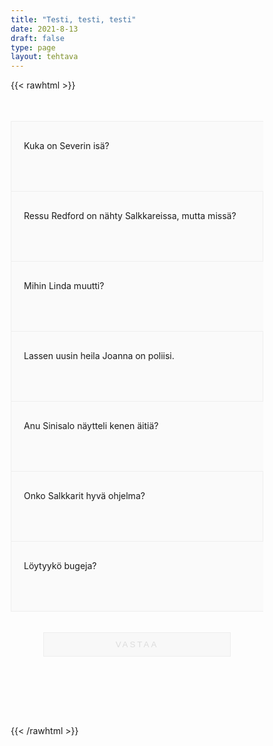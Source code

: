 ```yaml
---
title: "Testi, testi, testi"
date: 2021-8-13
draft: false
type: page
layout: tehtava
---
```


{{< rawhtml >}}
<body class="dark:bg-warmgray-900">
<div class="wrap">
  <div class="row">
  <section data-quiz-item>
    <div class="question">Kuka on Severin isä?</code></div>
    <div class="choices" data-choices='["Aaro","Eero", "Uuro", "Iiro"]'></div>
    <p class="info">Aaro kylläkin väittää olevansa koska on HULLU</p>
     </section>
  <section data-quiz-item>
    <div class="question">Ressu Redford on nähty Salkkareissa, mutta missä?</div>
    <div class="choices" data-choices='["Lentokoneessa","Junassa","Laivalla","Bussissa"]'></div>
    <p class="info">Junassa kun Salla lähti sarjasta pois niin Ressu istui viereen ja laulaa luikautti</p>
   </section>
  </div>
  <div class="row">
  <section data-quiz-item>
    <div class="question">Mihin Linda muutti?</div>
    <div class="choices" data-choices='["Marseille","Tampere","New York","Lyon"]'></div>
    <p class="info">Interpolin hommiin Ranskan Lyoniin </p>

  </section>
   <section data-quiz-item>
    <div class="question">Lassen uusin heila Joanna on poliisi.</div> 
    <div class="choices" data-choices='["Totta","Tarua"]'></div>
    <p class="info">Mikin työpari ja Lindan korvaaja</p>
  </section>
  </div>
   <div class="row">
  <section data-quiz-item>
    <div class="question">Anu Sinisalo näytteli kenen äitiä?</div>
    <div class="choices" data-choices='["Romeo","Tale","Taneli","Sofia"]'></div>
    <p class="info">Talen äiti on Elina, Sofian äiti oli Hanna Salin</p>
  </section>
   <section data-quiz-item>
    <div class="question">Onko Salkkarit hyvä ohjelma?</div>
    <div class="choices" data-choices='["Kyllä","Ei"]'></div>
    <p class="info">Syö paskaa</p>
  </section>
  </div>
   <div class="row last">
  <section data-quiz-item>
    <div class="question">Löytyykö bugeja?</div>
    <div class="choices" data-choices='["Kyllä","Ei"]'></div>
    <p class="info">Ainakin dark mode on vituiillaan mut korjaan sen.</p>
  </section>
  </div>
  <div id="emc-score"></div>
  <div class="submit">
  <button id="emc-submit">Vastaa</button>
  </div>
</div>
 
 <script src='https://cdnjs.cloudflare.com/ajax/libs/jquery/2.1.3/jquery.min.js'></script>
 
</body>
</html>

<style>
.row:after {
  clear: both;
  content: "";
  display: table;
}
.row:before {
  content: "";
  display: table;
}

*, *:after, *:before {
  -webkit-box-sizing: border-box;
  -moz-box-sizing: border-box;
  box-sizing: border-box;
}

.wrap body {
  background: #fff;
  font-family: 'Raleway';
  line-height: 1.55;
  color: #737373;
  font-weight: 400;
}

.wrap body a {
  color: #27b198;
  text-decoration: none;
  border-bottom: 2px solid #fff;
}

.wrap body a:hover {
  border-color: #eeeeee;
}

code {
  background: #fff;
  color: #999999;
  padding: 2px 8px;
}

header {
  position: relative;
  text-align: center;
  text-transform: uppercase;
  color: #ff5c00;
  border-bottom: 1px solid dareken(#2dceb1, 15%);
  letter-spacing: 4px;
  padding: 12px 0;
  background: #fafafa;
  border-bottom: 1px solid #eeeeee;
}

.wrap {
  max-width: 48em;
  margin: 0 auto;
  padding: 2.5em 0 4em;
}

.row.last {
  border-bottom: 1px solid #eeeeee;
}

.dark section {
  background: #1f2937;
  color: #FFFFFF;
}



section {
  position: relative;
  padding: 30px 20px;
  width: 100%;
  min-height: 8em;
  float: left;
  background: #fafafa;
  border-top: 1px solid #eeeeee;
  border-left: 1px solid #eeeeee;
}
section:nth-child(even) {
  border-right: 1px solid #eeeeee;
}
section.item-incorrect {
  background: #f6f6f6;
}

.info.item-correct {
    display: none;
}

.info {
  display: none;
}

.info.item-incorrect {
  display: flex
}

p.info {
    color: #ff5c61;
    font-size: .8em;
}

section p {
  display:none;
}

section.item-correct p {
  display: none;
}

section.item-incorrect p {
  display: flex;
}

section.item-incorrect:before {
  position: absolute;
  z-index: 399;
  bottom: 0;
  right: 0;
  content: "";
  height: 0;
  width: 0;
  border: 35px solid;
  border-color: transparent #ff5c61 #ff5c61 transparent;
}
section.item-incorrect:after {
  line-height: 1.4;
  position: absolute;
  z-index: 499;
  font-family: 'fontawesome';
  bottom: 0;
  right: 7px;
  font-size: 1.9em;
  color: #ff383e;
}

section.item-correct:before {
  position: absolute;
  z-index: 399;
  bottom: 0;
  right: 0;
  content: "";
  height: 0;
  width: 0;
  border: 35px solid;
  border-color: transparent #48d7bd #48d7bd transparent;
}
section.item-correct:after {
  line-height: 1.4;
  position: absolute;
  z-index: 499;
  font-family: 'fontawesome';
  bottom: 0;
  right: 7px;
  font-size: 1.9em;
  color: #2dceb1;
}

input[type="radio"] {
  position: absolute;
  visibility: hidden;
  padding-left: 1em;
  padding-right: 1em;
}

input[type="radio"] + label {
  background: #fff;
  display: inline-block;
  padding: 5px 15px;
  margin: 5px 10px 5px 0;
  border: 1px solid #eeeeee;
  -webkit-transition: all 0.1s linear;
  -moz-transition: all 0.1s linear;
  transition: all 0.1s linear;
  width: 85%;
}

input[type="radio"] + label:before {
  font-family: 'fontawesome';
  margin-right: 7px;
  color: #FFFFFF;
}
input[type="radio"] + label:hover {
  cursor: pointer;
}
input[type="radio"]:checked + label {
  background: #00ABC3;
  color: #FFFFFF;
}

input.item-incorrect[type="radio"]:checked + label {
  background: #ff383e;
  color: #FFFFFF;
}

input[type="radio"]:checked + label:before {
  color: #FFFFFF;
}

.item-incorrect input[type=radio]:checked+label {
    background-color: #ff383e;
}

.item-correct input[type=radio]:checked+label {
    background-color: #2dceb1;
}

.question {
}

.submit {
  padding: 20px 5px;
}
.submit button {
  display: block;
  outline: none;
  width: 300px;
  margin: 1em auto 1.5em;
  padding: .8em 1em;
  background: #f8f8f8;
  color: gainsboro;
  text-transform: uppercase;
  letter-spacing: 3px;
  border: 1px solid #eeeeee;
}

#emc-score {
  text-align: center;
  opacity: 0;
  padding: 0;
  -webkit-transition: all 0.55s ease;
  -moz-transition: all 0.55s ease;
  transition: all 0.55s ease;
}
#emc-score.new-score {
  opacity: 1;
  background: #2dceb1;
  color: #fbfbfb;
  padding: 20px;
}

#emc-submit {
  position: relative;
  -webkit-transition: all 0.33s ease;
  -moz-transition: all 0.33s ease;
  transition: all 0.33s ease;
}
#emc-submit.ready-show {
  background: #1F2937;
  color: #fff;
  border: none;
    box-shadow: 0 1px 1px rgba(68, 68, 68, 0.2);
  -webkit-transform: rotateX(360deg);
  -moz-transform: rotateX(360deg);
  -ms-transform: rotateX(360deg);
  -o-transform: rotateX(360deg);
  transform: rotateX(360deg);
}
#emc-submit.ready-show:hover {
  color: #fbfbfb;
  background: #ff5c00;
  border-color: #ff5c00;
}
#emc-submit.ready-show:active {
  top: 2px;
  border-bottom: none;
}

.attrib {
  padding: 10px 0;
  text-align: center;
}
.attrib i {
  margin-right: 7px;
  margin-left: 7px;
}
</style>

<script>
  
    (function($) {
  $.fn.emc = function(options) {
    
    var defaults = {
      key: [],
      scoring: "normal",
      progress: true
    },
    settings = $.extend(defaults,options),
    $quizItems = $('[data-quiz-item]'),
    $choices = $('[data-choices]'),
    itemCount = $quizItems.length,
    chosen = [],
    $option = null,
    $label = null;
    
   emcInit();
    
   if (settings.progress) {
      var $bar = $('#emc-progress'),
          $inner = $('<div id="emc-progress_inner"></div>'),
          $perc = $('<span id="emc-progress_ind">0/'+itemCount+'</span>');
      $bar.append($inner).prepend($perc);
    }
    
    function emcInit() {
      $quizItems.each( function(index,value) {
      var $this = $(this),
          $choiceEl = $this.find('.choices'),
          choices = $choiceEl.data('choices');
        for (var i = 0; i < choices.length; i++) {
          $option = $('<input name="'+index+'" id="'+index+'_'+i+'" type="radio">');
          $label = $('<label for="'+index+'_'+i+'">'+choices[i]+'</label>');
          $choiceEl.append($option).append($label);
         
          $option.on( 'change', function() {
            return getChosen();
          }); 
        }
      });
    }
    
    function getChosen() {
      chosen = [];
      $choices.each( function() {
        var $inputs = $(this).find('input[type="radio"]');
        $inputs.each( function(index,value) {
          if($(this).is(':checked')) {
            chosen.push(index + 1);
          }
        });
      });
      getProgress();
    }
    
    function getProgress() {
      var prog = (chosen.length / itemCount) * 100 + "%",
          $submit = $('#emc-submit');
      if (settings.progress) {
        $perc.text(chosen.length+'/'+itemCount);  
        $inner.css({height: prog});
      }
      if (chosen.length === itemCount) {
        $submit.addClass('ready-show');
        $submit.click( function(){
          return scoreNormal();
        });
      }
    }
    
    function scoreNormal() {
      var wrong = [],
          score = null,
          $scoreEl = $('#emc-score');
      for (var i = 0; i < itemCount; i++) {
        if (chosen[i] != settings.key[i]) {
          wrong.push(i);
        }
      }
      $quizItems.each( function(index) {
        var $this = $(this);
        if ($.inArray(index, wrong) !== -1 ) {
         $this.removeClass('item-correct').addClass('item-incorrect');
        } else {
          $this.removeClass('item-incorrect').addClass('item-correct');
        }
      });
      
      score = ((itemCount - wrong.length) / itemCount).toFixed(2) * 100 + "%";
      $scoreEl.text("Vastauksista oikein: "+score).addClass('new-score');
    }
 
  }
}(jQuery));
 
 
$(document).emc({
  key: ["2","2","4","1","3","1","1"]
});</script>
{{< /rawhtml >}}
